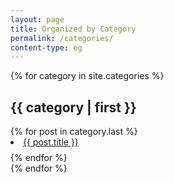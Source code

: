 ```yaml
---
layout: page
title: Organized by Category
permalink: /categories/
content-type: eg
---
```


<style>
.category-content a {
    text-decoration: none;
    color: #4183c4;
}

.category-content a:hover {
    text-decoration: underline;
    color: #4183c4;
}
</style>

<main>
    {% for category in site.categories %}
        <div class="pure-u-1 tags">
        <h2 id="{{ category | first }}">{{ category | first  }}</h2>
        {% for post in category.last %}
            <li id="category-content" style="padding-bottom: 0.6em;"><a href="{{site.url}}{{site.baseurl}}{{post.url}}">{{ post.title }}</a></li>
        {% endfor %}
        </div>
    {% endfor %}
    <br/>
    <br/>
</main>
